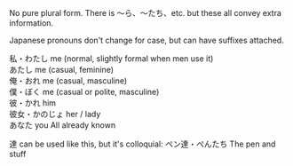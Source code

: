 No pure plural form. There is ～ら、～たち、etc. but these all convey extra information.

Japanese pronouns don't change for case, but can have suffixes attached.

私・わたし me (normal, slightly formal when men use it)  
あたし me (casual, feminine)  
俺・おれ me (casual, masculine)  
僕・ぼく me (casual or polite, masculine)  
彼・かれ him  
彼女・かのじょ her / lady  
あなた you
All already known

達 can be used like this, but it's colloquial:
ペン達・ぺんたち The pen and stuff